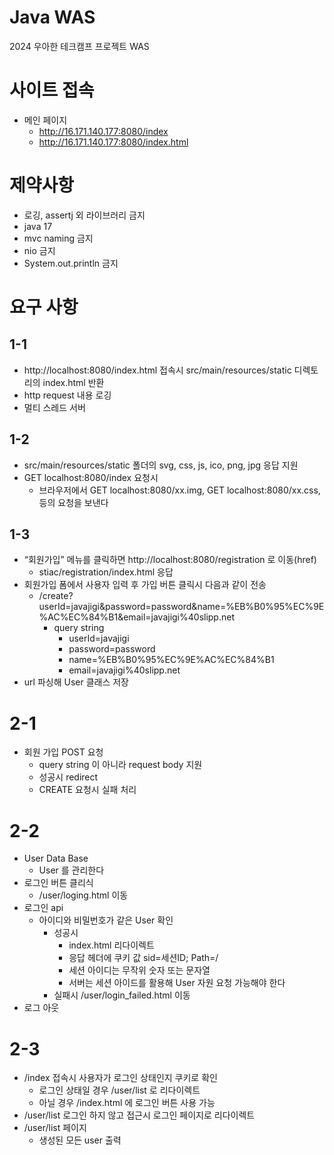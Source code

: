 # Java WAS

2024 우아한 테크캠프 프로젝트 WAS

# 사이트 접속
- 메인 페이지  
  - http://16.171.140.177:8080/index
  - http://16.171.140.177:8080/index.html


# 제약사항
- 로깅, assertj 외 라이브러리 금지
- java 17
- mvc naming 금지
- nio 금지
- System.out.println 금지

# 요구 사항
## 1-1
- http://localhost:8080/index.html 접속시 src/main/resources/static 디렉토리의 index.html 반환
- http request 내용 로깅
- 멀티 스레드 서버

## 1-2
- src/main/resources/static 폴더의 svg, css, js, ico, png, jpg 응답 지원
- GET localhost:8080/index 요청시
  - 브라우저에서 GET localhost:8080/xx.img, GET localhost:8080/xx.css, 등의 요청을 보낸다

## 1-3
- “회원가입” 메뉴를 클릭하면 http://localhost:8080/registration 로 이동(href)
  - stiac/registration/index.html 응답
- 회원가입 폼에서 사용자 입력 후 가입 버튼 클릭시 다음과 같이 전송 
  - /create?userId=javajigi&password=password&name=%EB%B0%95%EC%9E%AC%EC%84%B1&email=javajigi%40slipp.net
    - query string
      - userId=javajigi
      - password=password
      - name=%EB%B0%95%EC%9E%AC%EC%84%B1
      - email=javajigi%40slipp.net
- url 파싱해 User 클래스 저장

# 2-1
- 회원 가입 POST 요청
  - query string 이 아니라 request body 지원
  - 성공시 redirect
  - CREATE 요청시 실패 처리

# 2-2
- User Data Base 
  - User 를 관리한다
- 로그인 버튼 클리식
  - /user/loging.html 이동
- 로그인 api
  - 아이디와 비밀번호가 같은 User 확인
    - 성공시 
      - index.html 리다이렉트
      - 응답 헤더에 쿠키 값 sid=세션ID; Path=/
      - 세션 아이디는 무작위 숫자 또는 문자열
      - 서버는 세션 아이드를 활용해 User 자원 요청 가능해야 한다
    - 실패시 /user/login_failed.html 이동
- 로그 아웃


# 2-3
- /index 접속시 사용자가 로그인 상태인지 쿠키로 확인
  - 로그인 상태일 경우 /user/list 로 리다이렉트
  - 아닐 경우 /index.html 에 로그인 버튼 사용 가능
- /user/list 로그인 하지 않고 접근시 로그인 페이지로 리다이렉트
- /user/list 페이지
  - 생성된 모든 user 출력